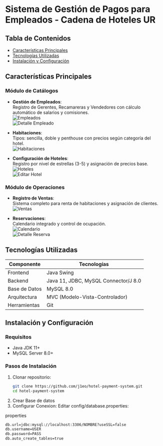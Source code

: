 # Sistema de Gestión de Pagos para Empleados - Cadena de Hoteles UR

## Tabla de Contenidos
- [Características Principales](#características-principales)
- [Tecnologías Utilizadas](#tecnologías-utilizadas)
- [Instalación y Configuración](#instalación-y-configuración)

## Características Principales

### Módulo de Catálogos
- **Gestión de Empleados**:  
  Registro de Gerentes, Recamareras y Vendedores con cálculo automático de salarios y comisiones.  
  ![Empleados](https://github.com/user-attachments/assets/20c244dd-e1e5-4303-b908-3f5a93752b41)  
  ![Detalle Empleado](https://github.com/user-attachments/assets/72b72a39-ed98-4df5-bc7a-176269d16755)

- **Habitaciones**:  
  Tipos: sencilla, doble y penthouse con precios según categoría del hotel.  
  ![Habitaciones](https://github.com/user-attachments/assets/30bd1057-5ed4-4558-aef1-c11493d39c0d)

- **Configuración de Hoteles**:  
  Registro por nivel de estrellas (3-5) y asignación de precios base.  
  ![Hoteles](https://github.com/user-attachments/assets/82afef52-0c4e-4b8f-87f4-f4872fecdcd4)  
  ![Editar Hotel](https://github.com/user-attachments/assets/a976d488-cd76-406e-8fe9-eaf2668a5e85)

### Módulo de Operaciones
- **Registro de Ventas**:  
  Sistema completo para renta de habitaciones y asignación de clientes.  
  ![Ventas](https://github.com/user-attachments/assets/584ede1a-35e1-4d1a-a117-c1c57175e4ed)

- **Reservaciones**:  
  Calendario integrado y control de ocupación.  
  ![Calendario](https://github.com/user-attachments/assets/725e0222-a119-4f9c-80cc-8d1438ad3d66)  
  ![Detalle Reserva](https://github.com/user-attachments/assets/05a64ea0-de55-4a66-825a-d2d92bcaa0d3)

## Tecnologías Utilizadas

| Componente       | Tecnologías                                                                 |
|------------------|-----------------------------------------------------------------------------|
| Frontend         | Java Swing                                                                  |
| Backend          | Java 11, JDBC, MySQL Connector/J 8.0                                       |
| Base de Datos    | MySQL 8.0                                                                  |
| Arquitectura     | MVC (Modelo-Vista-Controlador)                                             |
| Herramientas     | Git                                                                        |

## Instalación y Configuración

### Requisitos
- Java JDK 11+
- MySQL Server 8.0+


### Pasos de Instalación
1. Clonar repositorio:
   ```bash
   git clone https://github.com/j1eo/hotel-payment-system.git
   cd hotel-payment-system
2. Crear Base de datos
3. Configurar Conexion:
Editar config/database.properties:

properties
 ```bash
db.url=jdbc:mysql://localhost:3306/NOMBRE?useSSL=false
db.username=USER
db.password=PASS
db.auto_create_tables=true

